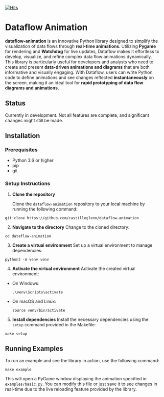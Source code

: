 [![Hits](https://hits.seeyoufarm.com/api/count/incr/badge.svg?url=https%3A%2F%2Fgithub.com%2Fcastilloglenn%2Fdataflow-animation&count_bg=%23328DF1&title_bg=%23555555&icon=myspace.svg&icon_color=%23E7E7E7&title=Visits&edge_flat=false)](https://hits.seeyoufarm.com)

# Dataflow Animation
**dataflow-animation** is an innovative Python library designed to simplify the visualization of data flows through **real-time animations**. Utilizing **Pygame** for rendering and **Watchdog** for live updates, Dataflow makes it effortless to develop, visualize, and refine complex data flow animations dynamically. This library is particularly useful for developers and analysts who need to create and present **data-driven animations and diagrams** that are both informative and visually engaging. With Dataflow, users can write Python code to define animations and see changes reflected **instantaneously** on the screen, making it an ideal tool for **rapid prototyping of data flow diagrams and animations**.

## Status
Currently in development. Not all features are complete, and significant changes might still be made.

## Installation

### Prerequisites
- Python 3.6 or higher
- pip
- git

### Setup Instructions

1. **Clone the repository**
   
   Clone the `dataflow-animation` repository to your local machine by running the following command:
```
git clone https://github.com/castilloglenn/dataflow-animation
```

2. **Navigate to the directory**
Change to the cloned directory:
```
cd dataflow-animation
```

3. **Create a virtual environment**
Set up a virtual environment to manage dependencies:
```
python3 -m venv venv
```

4. **Activate the virtual environment**
Activate the created virtual environment:
- On Windows:
  ```
  .\venv\Scripts\activate
  ```
- On macOS and Linux:
  ```
  source venv/bin/activate
  ```

5. **Install dependencies**
Install the necessary dependencies using the `setup` command provided in the Makefile:
```
make setup
```

## Running Examples

To run an example and see the library in action, use the following command:
```
make example
```

This will open a PyGame window displaying the animation specified in `examples/basic.py`. You can modify this file or just save it to see changes in real-time due to the live reloading feature provided by the library.


